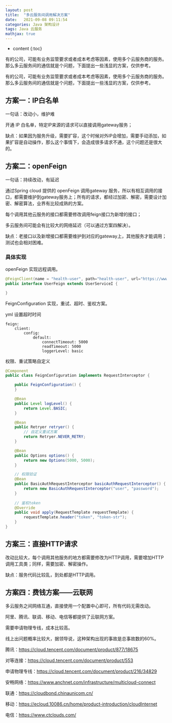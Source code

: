 ```yaml
---
layout: post
title:  "多云服务间调用解决方案"
date:   2021-09-08 09:11:54
categories: Java 架构设计
tags: Java 云服务
mathjax: true
---
```


* content
{:toc}

有的公司，可能有业务监管要求或者成本考虑等因素，使用多个云服务商的服务。那么多云服务间的通信就是个问题，下面提出一些浅显的方案，仅供参考。






有的公司，可能有业务监管要求或者成本考虑等因素，使用多个云服务商的服务。那么多云服务间的通信就是个问题，下面提出一些浅显的方案，仅供参考。

## 方案一：IP白名单

一句话：改动小，维护难

开通 IP 白名单，特定IP来源的请求可以直接调用gateway服务；

缺点：如果因为服务升级，需要扩容，这个时候对外IP会增加，需要手动添加，如果扩容是自动操作，那么这个事情下，会造成很多请求不通，这个问题还是很大的。

## 方案二：openFeign

一句话：持续改动，有延迟

通过Spring cloud 提供的 openFeign 调用gateway 服务，所以有相互调用的接口，都需要维护到gateway服务上；所有的请求，都经过加密、解密，需要设计加密、解密算法，业界有比较成熟的方案。

每个调用其他云服务的接口都需要修改调用feign接口为新增的接口；

多云服务间可能会有比较大的网络延迟（可以通过方案四解决）。

缺点：老接口以及新增接口都需要维护到对应的gateway上，其他服务才能调用；测试也会相对困难。

### 具体实现

openFeign 实现远程调用。

```java
@FeignClient(name = "health-user", path="health-user", url="https://www.prepared.com/", configuration = FeignConfiguration.class)
public interface UserFeign extends UserServiceI {

}
```

FeignConfiguration 实现，重试、超时、鉴权方案。

yml 设置超时时间

```YML
feign:
    client:
        config:
            default:
                connectTimeout: 5000
                readTimeout: 5000
                loggerLevel: basic
```                

权限、重试策略自定义

```java
@Component
public class FeignConfiguration implements RequestInterceptor {

    public FeignConfiguration() {
    }

    @Bean
    public Level logLevel() {
        return Level.BASIC;
    }

    @Bean
    public Retryer retryer() {
        // 自定义重试方案
        return Retryer.NEVER_RETRY;
    }

    @Bean
    public Options options() {
        return new Options(5000, 5000);
    }

    // 权限验证
    @Bean
    public BasicAuthRequestInterceptor basicAuthRequestInterceptor() {
        return new BasicAuthRequestInterceptor("user", "password");
    }
    
    // 鉴权token
    @Override
    public void apply(RequestTemplate requestTemplate) {
        requestTemplate.header("token", "token-str");
    }
}
```


## 方案三：直接HTTP请求

改动比较大，每个调用其他服务的地方都需要修改为HTTP调用，需要增加HTTP调用工具类；同样，需要加密、解密操作。

缺点：服务代码比较乱，到处都是HTTP调用。

## 方案四：费钱方案——云联网

多云服务之间网络互通，直接使用一个配置中心即可，所有代码无需改动。

阿里、腾讯、联调、移动、电信等都提供了云联网方案。

需要申请物理专线，成本比较高。

线上出问题概率比较大，据领导说，这种架构出现的事故是总事故数的60%。


腾讯：https://cloud.tencent.com/document/product/877/18675

对等连接：https://cloud.tencent.com/document/product/553

申请物理专线：https://cloud.tencent.com/document/product/216/34829

安畅网络：https://www.anchnet.com/infrastructure/multicloud-connect

联通：https://cloudbond.chinaunicom.cn/

移动：https://ecloud.10086.cn/home/product-introduction/cloudInternet

电信：https://www.ctclouds.com/






